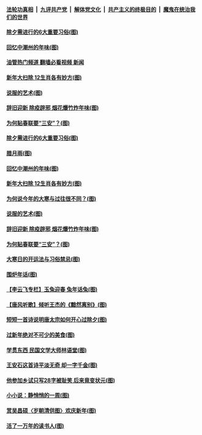 ####  [法轮功真相](../../../../basic/blob/master/README.md?t=01202012) &nbsp;|&nbsp; [九评共产党](../../../../9ping.md/blob/master/README.md?t=01202012) &nbsp;|&nbsp; [解体党文化](../../../../jtdwh.md/blob/master/README.md?t=01202012)  &nbsp;|&nbsp; [共产主义的终极目的](../../../../gczydzjmd.md/blob/master/README.md?t=01202012) &nbsp;|&nbsp; [魔鬼在统治我们的世界](../../../../mgztzwmdsj.md/blob/master/README.md?t=01202012) 

#### [除夕需进行的6大重要习俗(图)](../pages/p7/1026483.md?t=01202012) 

#### [回忆中潮州的年味(图)](../pages/p7/1025925.md?t=01202012) 

#### [油管热门频道 翻墙必看视频 新闻](http://129.146.143.75:81/youtube.html?01202012)

#### [新年大扫除 12生肖各有妙方(图)](../pages/p7/1026873.md?t=01202012) 

#### [说服的艺术(图)](../pages/p7/1026640.md?t=01202012) 

#### [辞旧迎新 除疫辟邪 烟花爆竹炸年味(图)](../pages/p7/1025701.md?t=01202012) 

#### [为何贴春联要“三安”？(图)](../pages/p7/1026814.md?t=01202012) 

#### [除夕需进行的6大重要习俗(图)](../pages/p7/1026483.md?t=01202012) 

#### [腊月雨(图)](../pages/p7/1026933.md?t=01202012) 

#### [回忆中潮州的年味(图)](../pages/p7/1025925.md?t=01202012) 

#### [新年大扫除 12生肖各有妙方(图)](../pages/p7/1026873.md?t=01202012) 

#### [为何说今年的大寒与过往很不同？(图)](../pages/p7/1026531.md?t=01202012) 

#### [说服的艺术(图)](../pages/p7/1026640.md?t=01202012) 

#### [辞旧迎新 除疫辟邪 烟花爆竹炸年味(图)](../pages/p7/1025701.md?t=01202012) 

#### [为何贴春联要“三安”？(图)](../pages/p7/1026814.md?t=01202012) 

#### [大寒日的开运法与习俗禁忌(图)](../pages/p7/1026530.md?t=01202012) 

#### [围炉年话(图)](../pages/p7/1026245.md?t=01202012) 

#### [【李云飞专栏】玉兔迎春 兔年话兔(图)](../pages/p7/1025735.md?t=01202012) 

#### [【唐风听歌】倾听王杰的《黯然离别》(图)](../pages/p7/1026716.md?t=01202012) 

#### [短短一首诗说明唐太宗如何开心过除夕(图)](../pages/p7/1026604.md?t=01202012) 

#### [过新年绝对不可少的美食(图)](../pages/p7/1026184.md?t=01202012) 

#### [学贯东西 民国文学大师林语堂(图)](../pages/p7/1024728.md?t=01202012) 

#### [王安石这首诗平淡无奇 却一字千金(图)](../pages/p7/1011757.md?t=01202012) 

#### [他参加乡试只写28字被耻笑 后来竟变状元(图)](../pages/p7/1026355.md?t=01202012) 

#### [小小说：静悄悄的一周(图)](../pages/p7/1026297.md?t=01202012) 

#### [赏吴昌硕〈岁朝清供图〉欢庆新年(图)](../pages/p7/1025948.md?t=01202012) 

#### [活了一万年的读书人(图)](../pages/p7/1026320.md?t=01202012) 

<img src='http://gfw-breaker.win/goodnews/indexes/p7.md' width='0px' height='0px'/>
